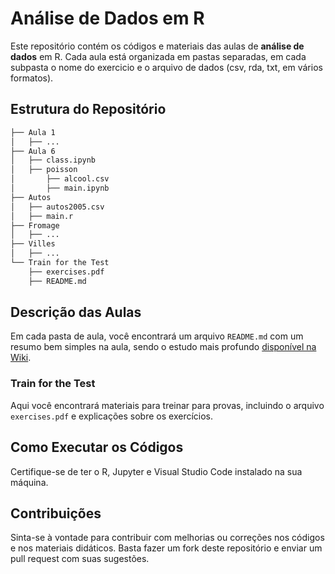 
# Análise de Dados em R

Este repositório contém os códigos e materiais das aulas de **análise de dados** em R. Cada aula está organizada em pastas separadas, em cada subpasta o nome do exercicio e o arquivo de dados (csv, rda, txt, em vários formatos).

## Estrutura do Repositório

``` bash
├── Aula 1
│   ├── ...
├── Aula 6
│   ├── class.ipynb
│   ├── poisson
│       ├── alcool.csv
│       ├── main.ipynb
├── Autos
│   ├── autos2005.csv
│   ├── main.r
├── Fromage
│   ├── ...
├── Villes
│   ├── ...
└── Train for the Test
    ├── exercises.pdf
    ├── README.md
```

## Descrição das Aulas

Em cada pasta de aula, você encontrará um arquivo `README.md` com um resumo bem simples na aula, sendo o estudo mais profundo [disponível na Wiki](https://github.com/diogojorgebasso/DataAnalysis_R_MinesNancy/wiki).

### Train for the Test

Aqui você encontrará materiais para treinar para provas, incluindo o arquivo `exercises.pdf` e explicações sobre os exercícios.

## Como Executar os Códigos

 Certifique-se de ter o R, Jupyter e Visual Studio Code instalado na sua máquina.

## Contribuições

Sinta-se à vontade para contribuir com melhorias ou correções nos códigos e nos materiais didáticos. Basta fazer um fork deste repositório e enviar um pull request com suas sugestões.

